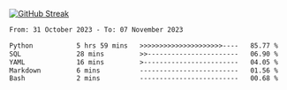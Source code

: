 [![GitHub Streak](https://streak-stats.demolab.com?user=renren-017&theme=sea&hide_border=true&background=DD272700)](https://git.io/streak-stats)

<!--START_SECTION:waka-->

```txt
From: 31 October 2023 - To: 07 November 2023

Python           5 hrs 59 mins   >>>>>>>>>>>>>>>>>>>>>----   85.77 %
SQL              28 mins         >>-----------------------   06.90 %
YAML             16 mins         >------------------------   04.05 %
Markdown         6 mins          -------------------------   01.56 %
Bash             2 mins          -------------------------   00.68 %
```

<!--END_SECTION:waka-->
